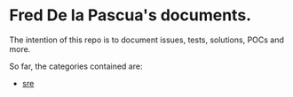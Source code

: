 # Fred De la Pascua's documents.

The intention of this repo is to document issues, tests, solutions, POCs and more.

So far, the categories contained are:

* [sre](https://github.com/FredDelaPascua/docs/tree/main/sre/)